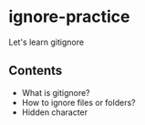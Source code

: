 # ignore-practice
Let's learn gitignore

## Contents
- What is gitignore?
- How to ignore files or folders?
- Hidden character
